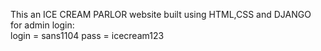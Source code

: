 This an ICE CREAM PARLOR website built using HTML,CSS and DJANGO <br>
for admin login: <br>
login = sans1104
pass = icecream123
